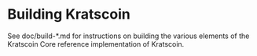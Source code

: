 Building Kratscoin
================

See doc/build-*.md for instructions on building the various
elements of the Kratscoin Core reference implementation of Kratscoin.
